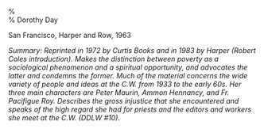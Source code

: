 %  
% Dorothy Day

San Francisco, Harper and Row, 1963

*Summary: Reprinted in 1972 by Curtis Books and in 1983 by Harper
(Robert Coles introduction). Makes the distinction between poverty as a
sociological phenomenon and a spiritual opportunity, and advocates the
latter and condemns the former. Much of the material concerns the wide
variety of people and ideas at the C.W. from 1933 to the early 60s. Her
three main characters are Peter Maurin, Ammon Hennancy, and Fr.
Pacifigue Roy. Describes the gross injustice that she encountered and
speaks of the high regard she had for priests and the editors and
workers she meet at the C.W. (DDLW \#10).*


